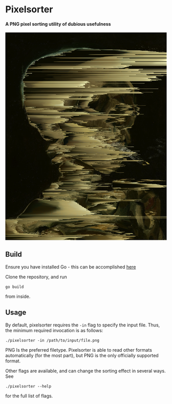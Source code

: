 # Pixelsorter

#### A PNG pixel sorting utility of dubious usefulness

![A sample output of Pixelsorter](./assets/example1.png)

## Build

Ensure you have installed Go - this can be accomplished [here](https://go.dev/doc/install)

Clone the repository, and run 
```
go build 
```
from inside.

## Usage
 By default, pixelsorter requires the `-in` flag to specify the input file. Thus, the minimum required invocation is as follows:
 ```
 ./pixelsorter -in /path/to/input/file.png
 ```
 PNG Is the preferred filetype. Pixelsorter is able to read other formats automatically (for the most part), but PNG is the only officially supported format.

 Other flags are available, and can change the sorting effect in several ways. See 
 ```
 ./pixelsorter --help
 ``` 
 for the full list of flags.


